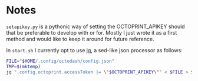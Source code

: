 # Notes

`setapikey.py` is a pythonic way of setting the OCTOPRINT_APIKEY should that be preferable to develop with or for. Mostly I just wrote it as a first method and would like to keep it around for future reference.

In `start.sh` I currently opt to use [jq](https://stedolan.github.io/jq/), a sed-like json processor as follows:

```bash
FILE="$HOME/.config/octodash/config.json"
TMP=$(mktemp)
jq ".config.octoprint.accessToken |= \"$OCTOPRINT_APIKEY\"" < $FILE > $TMP && mv $TMP $FILE
```
